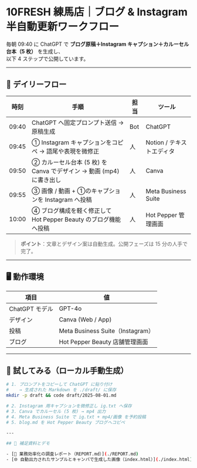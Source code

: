 # 10FRESH 練馬店｜ブログ & Instagram 半自動更新ワークフロー

毎朝 09:40 に ChatGPT で **ブログ原稿＋Instagram キャプション＋カルーセル台本（5 枚）** を生成し、  
以下 4 ステップで公開しています。

---

## 🌱 デイリーフロー

| 時刻 | 手順 | 担当 | ツール |
|------|------|------|--------|
| 09:40 | ChatGPT へ固定プロンプト送信 → 原稿生成 | Bot | ChatGPT |
| 09:45 | ① Instagram キャプションをコピペ → 語尾や表現を微修正 | 人 | Notion / テキストエディタ |
| 09:50 | ② カルーセル台本 (5 枚) を Canva でデザイン → 動画 (mp4) に書き出し | 人 | Canva |
| 09:55 | ③ 画像 / 動画 + ①のキャプションを Instagram へ投稿 | 人 | Meta Business Suite |
| 10:00 | ④ ブログ構成を軽く修正して　Hot Pepper Beauty のブログ機能へ投稿 | 人 | Hot Pepper 管理画面 |

> **ポイント**：文章とデザイン案は自動生成。公開フェーズは 15 分の人手で完了。

---

## 🖥️ 動作環境

| 項目 | 値 |
|------|----|
| ChatGPT モデル | GPT-4o |
| デザイン | Canva (Web / App) |
| 投稿 | Meta Business Suite（Instagram） |
| ブログ | Hot Pepper Beauty 店舗管理画面 |

---

## 🚀 試してみる（ローカル手動生成）

```bash
# 1. プロンプトをコピーして ChatGPT に貼り付け
#    → 生成された Markdown を ./draft/ に保存
mkdir -p draft && code draft/2025-08-01.md

# 2. Instagram 用キャプションを微修正し ig.txt へ保存
# 3. Canva でカルーセル (5 枚) → mp4 出力
# 4. Meta Business Suite で ig.txt + mp4/画像 を予約投稿
# 5. blog.md を Hot Pepper Beauty ブログへコピペ

---

## 📎 補足資料とデモ

- [📄 業務効率化の調査レポート（REPORT.md）](./REPORT.md)
- [🌐 自動出力されたサンプルとキャンバで生成した画像（index.html）](./index.html)

